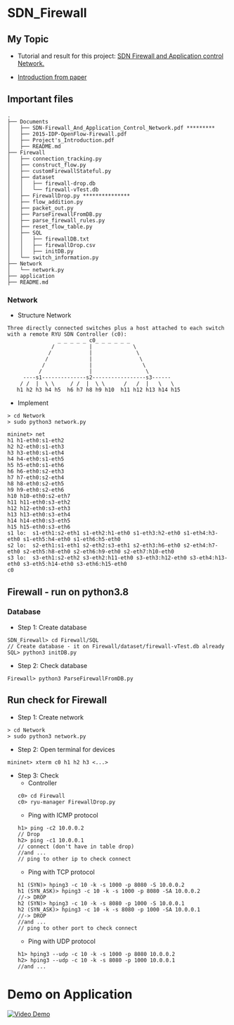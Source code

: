SDN_Firewall
============
## My Topic
* Tutorial and result for this project: [SDN Firewall and Application control Network.](https://github.com/HODUCVU/SDN_Firewall/blob/main/Documents/SDN-Firewall_And_Application_Control_Network.pdf)
<!--* [Introduction topic](https://github.com/HODUCVU/SDN_Firewall/blob/main/Documents/Project's_Introduction.pdf) -->
* [Introduction from paper](/Documents/2015-IDP-OpenFlow-Firewall.pdf)
## Important files 
```
.
├── Documents
│   ├── SDN-Firewall_And_Application_Control_Network.pdf *********
│   ├── 2015-IDP-OpenFlow-Firewall.pdf
│   ├── Project's_Introduction.pdf
│   ├── README.md
├── Firewall
│   ├── connection_tracking.py
│   ├── construct_flow.py
│   ├── customFirewallStateful.py
│   ├── dataset
│   │   ├── firewall-drop.db
│   │   └── firewall-vTest.db
│   ├── FirewallDrop.py ***************
│   ├── flow_addition.py
│   ├── packet_out.py
│   ├── ParseFirewallFromDB.py 
│   ├── parse_firewall_rules.py
│   ├── reset_flow_table.py
│   ├── SQL
│   │   ├── firewallDB.txt
│   │   ├── firewallDrop.csv
│   │   ├── initDB.py
│   └── switch_information.py
├── Network
│   └── network.py
├── application
├── README.md
```
### Network 
* Structure Network
```
Three directly connected switches plus a host attached to each switch 
with a remote RYU SDN Controller (c0):
                _ _ _ _ _ c0_ _ _ _ _ _
              /           |             \
             /            |              \
            /             |               \
           /              |                \
          /               |                 \
     ----s1--------------s2-----------------s3------
    / /  |  \ \     / /  |  \ \      /   /  |   \   \
   h1 h2 h3 h4 h5  h6 h7 h8 h9 h10  h11 h12 h13 h14 h15
```
* Implement
```
> cd Network 
> sudo python3 network.py

mininet> net
h1 h1-eth0:s1-eth2
h2 h2-eth0:s1-eth3
h3 h3-eth0:s1-eth4
h4 h4-eth0:s1-eth5
h5 h5-eth0:s1-eth6
h6 h6-eth0:s2-eth3
h7 h7-eth0:s2-eth4
h8 h8-eth0:s2-eth5
h9 h9-eth0:s2-eth6
h10 h10-eth0:s2-eth7
h11 h11-eth0:s3-eth2
h12 h12-eth0:s3-eth3
h13 h13-eth0:s3-eth4
h14 h14-eth0:s3-eth5
h15 h15-eth0:s3-eth6
s1 lo:  s1-eth1:s2-eth1 s1-eth2:h1-eth0 s1-eth3:h2-eth0 s1-eth4:h3-eth0 s1-eth5:h4-eth0 s1-eth6:h5-eth0
s2 lo:  s2-eth1:s1-eth1 s2-eth2:s3-eth1 s2-eth3:h6-eth0 s2-eth4:h7-eth0 s2-eth5:h8-eth0 s2-eth6:h9-eth0 s2-eth7:h10-eth0
s3 lo:  s3-eth1:s2-eth2 s3-eth2:h11-eth0 s3-eth3:h12-eth0 s3-eth4:h13-eth0 s3-eth5:h14-eth0 s3-eth6:h15-eth0
c0
```
## Firewall - run on python3.8
### Database
* Step 1: Create database
```
SDN_Firewall> cd Firewall/SQL
// Create database - it on Firewall/dataset/firewall-vTest.db already
SQL> python3 initDB.py
```
* Step 2: Check database  
```
Firewall> python3 ParseFirewallFromDB.py
```

## Run check for Firewall
* Step 1: Create network 
```
> cd Network 
> sudo python3 network.py
```
<!-- ``` -->
<!-- > sudo mn --topo single,4 --mac --controller remote,ip=127.0.0.1 -i 10.0.0.0/24 --switch ovsk -->
<!-- ``` -->
* Step 2: Open terminal for devices 
```
mininet> xterm c0 h1 h2 h3 <...>
```
* Step 3: Check
  * Controller
  ```
  c0> cd Firewall
  c0> ryu-manager FirewallDrop.py
  ```
  * Ping with ICMP protocol
  ```
  h1> ping -c2 10.0.0.2 
  // Drop
  h2> ping -c1 10.0.0.1 
  // connect (don't have in table drop)
  //and ...
  // ping to other ip to check connect
  ```
  * Ping with TCP protocol
  ```
  h1 (SYN)> hping3 -c 10 -k -s 1000 -p 8080 -S 10.0.0.2 
  h1 (SYN_ASK)> hping3 -c 10 -k -s 1000 -p 8080 -SA 10.0.0.2 
  //-> DROP 
  h2 (SYN)> hping3 -c 10 -k -s 8080 -p 1000 -S 10.0.0.1 
  h2 (SYN_ASK)> hping3 -c 10 -k -s 8080 -p 1000 -SA 10.0.0.1 
  //-> DROP
  //and ...
  // ping to other port to check connect
  ```
  * Ping with UDP protocol 
  ```
  h1> hping3 --udp -c 10 -k -s 1000 -p 8080 10.0.0.2
  h2> hping3 --udp -c 10 -k -s 8080 -p 1000 10.0.0.1
  //and ...
  ```
<!-- ## Works -->
<!-- 1. Check query database from rules. -- Done -->
<!-- 2. Covert database from 'ALLOW' to 'DROP'. -- Done -->
<!-- 3. Create rule check times send packet from source IP Address. -- Done -->
<!-- 4. Run on project' network (3 switch). -- Done -->

# Demo on Application
<!-- Video demo is pushed on [Youtube](https://www.youtube.com/watch?v=Y4_bdANML4c&fbclid=IwAR0CCl0YLMpUoshtkUvCrPExZ2ZvN3odxbjxDokLjhsl_V-wVNAzPE99YIA) -->
[![Video Demo](http://img.youtube.com/vi/Y4_bdANML4c/0.jpg)](http://www.youtube.com/watch?v=Y4_bdANML4c)

